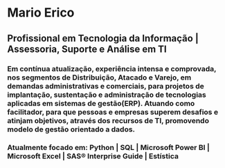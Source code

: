 <h1>Mario Erico</h1> 
<h2>Profissional em Tecnologia da Informa&ccedil;&atilde;o | Assessoria, Suporte e Análise em TI</h2>
<h3>Em contínua atualização, experiência intensa e comprovada, nos segmentos de Distribuição, Atacado e Varejo, em demandas administrativas e comerciais, para projetos de implantação, sustentação e administração de tecnologias aplicadas em sistemas de gestão(ERP). Atuando como facilitador, para que pessoas e empresas superem desafios e atinjam objetivos, atrav&eacute;s dos recursos de TI, promovendo modelo de gest&atilde;o orientado a dados.</h3>

<h3>Atualmente focado em: Python | SQL | Microsoft Power BI | Microsoft Excel | SAS® Interprise Guide | Estística</h3>
